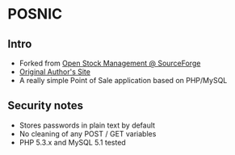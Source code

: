 # POSNIC
## Intro
* Forked from [Open Stock Management @ SourceForge](http://sourceforge.net/projects/stockmanagement/)
* [Original Author's Site](http://www.posnic.com)
* A really simple Point of Sale application based on PHP/MySQL

## Security notes
* Stores passwords in plain text by default
* No cleaning of any POST / GET variables
* PHP 5.3.x and MySQL 5.1 tested

